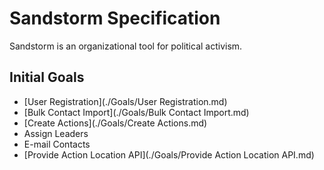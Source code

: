 # Sandstorm Specification

Sandstorm is an organizational tool for political activism.

## Initial Goals

- [User Registration](./Goals/User Registration.md)
- [Bulk Contact Import](./Goals/Bulk Contact Import.md)
- [Create Actions](./Goals/Create Actions.md)
- Assign Leaders
- E-mail Contacts
- [Provide Action Location API](./Goals/Provide Action Location API.md)
